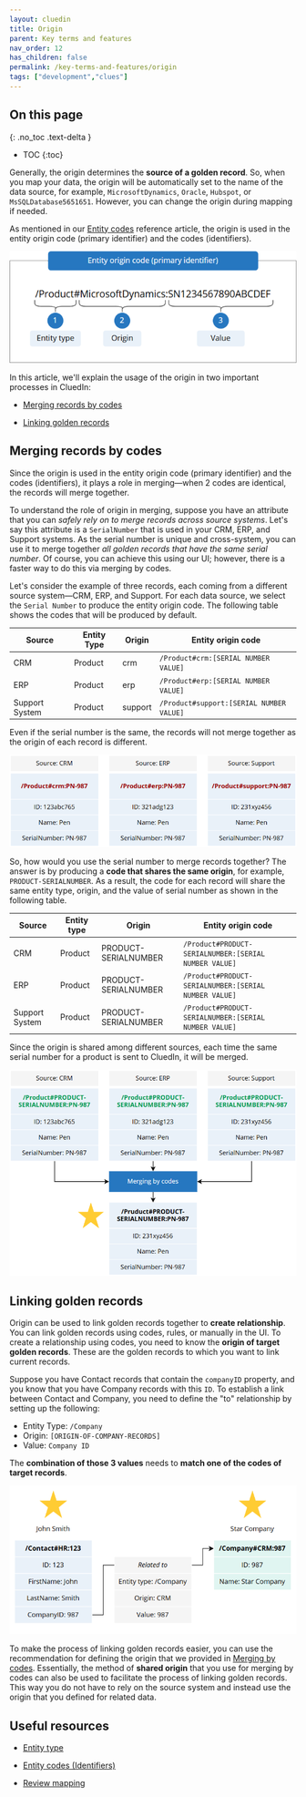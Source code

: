 ```yaml
---
layout: cluedin
title: Origin
parent: Key terms and features
nav_order: 12
has_children: false
permalink: /key-terms-and-features/origin
tags: ["development","clues"]
---
```

## On this page
{: .no_toc .text-delta }
- TOC
{:toc}

Generally, the origin determines the **source of a golden record**. So, when you map your data, the origin will be automatically set to the name of the data source, for example, `MicrosoftDynamics`, `Oracle`, `Hubspot`, or `MsSQLDatabase5651651`. However, you can change the origin during mapping if needed.

As mentioned in our [Entity codes](/key-terms-and-features/entity-codes) reference article, the origin is used in the entity origin code (primary identifier) and the codes (identifiers).

![entity-origin-code.png](../../assets/images/key-terms-and-features/entity-origin-code.png)

In this article, we'll explain the usage of the origin in two important processes in CluedIn:

- [Merging records by codes](#merging-records-by-codes)

- [Linking golden records](#linking-golden-records)

## Merging records by codes

Since the origin is used in the entity origin code (primary identifier) and the codes (identifiers), it plays a role in merging—when 2 codes are identical, the records will merge together.

To understand the role of origin in merging, suppose you have an attribute that you can _safely rely on to merge records across source systems_. Let's say this attribute is a `SerialNumber` that is used in your CRM, ERP, and Support systems. As the serial number is unique and cross-system, you can use it to merge together _all golden records that have the same serial number_. Of course, you can achieve this using our UI; however, there is a faster way to do this via merging by codes.

Let's consider the example of three records, each coming from a different source system—CRM, ERP, and Support. For each data source, we select the `Serial Number` to produce the entity origin code. The following table shows the codes that will be produced by default.

| Source | Entity Type | Origin | Entity origin code |
|--|--|--|--|
| CRM | Product | crm | `/Product#crm:[SERIAL NUMBER VALUE]` |
| ERP | Product | erp | `/Product#erp:[SERIAL NUMBER VALUE]` |
| Support System | Product | support | `/Product#support:[SERIAL NUMBER VALUE]` |

Even if the serial number is the same, the records will not merge together as the origin of each record is different.

![merging-by-codes-1.png](../../assets/images/key-terms-and-features/merging-by-codes-1.png)

So, how would you use the serial number to merge records together? The answer is by producing a **code that shares the same origin**, for example, `PRODUCT-SERIALNUMBER`. As a result, the code for each record will share the same entity type, origin, and the value of serial number as shown in the following table.

| Source | Entity type | Origin | Entity origin code |
|--|--|--|--|
| CRM | Product | PRODUCT-SERIALNUMBER | `/Product#PRODUCT-SERIALNUMBER:[SERIAL NUMBER VALUE]` |
| ERP | Product | PRODUCT-SERIALNUMBER | `/Product#PRODUCT-SERIALNUMBER:[SERIAL NUMBER VALUE]` |
| Support System | Product | PRODUCT-SERIALNUMBER | `/Product#PRODUCT-SERIALNUMBER:[SERIAL NUMBER VALUE]` |

Since the origin is shared among different sources, each time the same serial number for a product is sent to CluedIn, it will be merged.

![merging-by-codes-2.png](../../assets/images/key-terms-and-features/merging-by-codes-2.png)

## Linking golden records

Origin can be used to link golden records together to **create relationship**. You can link golden records using codes, rules, or manually in the UI. To create a relationship using codes, you need to know the **origin of target golden records**. These are the golden records to which you want to link current records.

Suppose you have Contact records that contain the `companyID` property, and you know that you have Company records with this `ID`. To establish a link between Contact and Company, you need to define the "to" relationship by setting up the following:

- Entity Type: `/Company`
- Origin: `[ORIGIN-OF-COMPANY-RECORDS]`
- Value: `Company ID`

The **combination of those 3 values** needs to **match one of the codes of target records**.

![linking-golden-records.png](../../assets/images/key-terms-and-features/linking-golden-records.png)

To make the process of linking golden records easier, you can use the recommendation for defining the origin that we provided in [Merging by codes](#merging-records-by-codes). Essentially, the method of **shared origin** that you use for merging by codes can also be used to facilitate the process of linking golden records. This way you do not have to rely on the source system and instead use the origin that you defined for related data.

## Useful resources

- [Entity type](/key-terms-and-features/entity-type)

- [Entity codes (Identifiers)](/key-terms-and-features/entity-codes)

- [Review mapping](/integration/review-mapping)